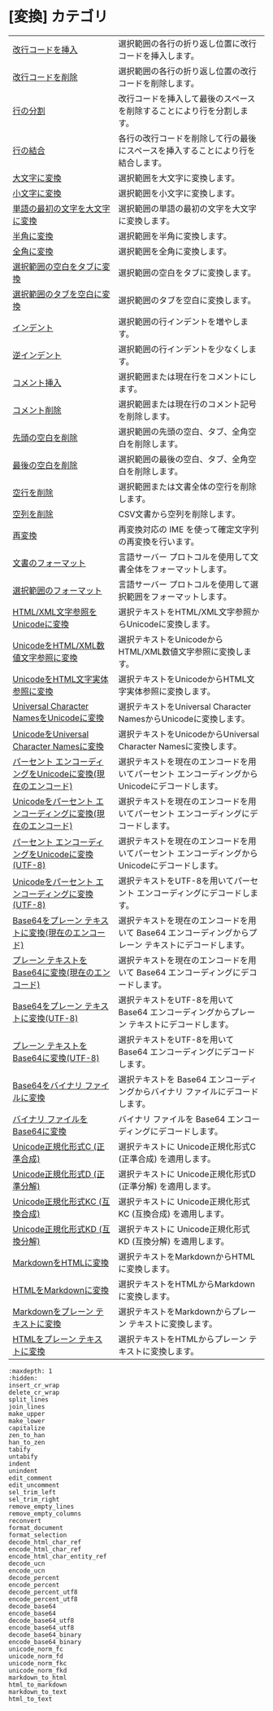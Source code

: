 # \[変換\] カテゴリ

|     |     |
| --- | --- |
| [改行コードを挿入](../convert/insert_cr_wrap) | 選択範囲の各行の折り返し位置に改行コードを挿入します。 |
| [改行コードを削除](../convert/delete_cr_wrap) | 選択範囲の各行の折り返し位置の改行コードを削除します。 |
| [行の分割](../convert/split_lines) | 改行コードを挿入して最後のスペースを削除することにより行を分割します。 |
| [行の結合](../convert/join_lines) | 各行の改行コードを削除して行の最後にスペースを挿入することにより行を結合します。 |
| [大文字に変換](../convert/make_upper) | 選択範囲を大文字に変換します。 |
| [小文字に変換](../convert/make_lower) | 選択範囲を小文字に変換します。 |
| [単語の最初の文字を大文字に変換](../convert/capitalize) | 選択範囲の単語の最初の文字を大文字に変換します。 |
| [半角に変換](../convert/zen_to_han) | 選択範囲を半角に変換します。 |
| [全角に変換](../convert/han_to_zen) | 選択範囲を全角に変換します。 |
| [選択範囲の空白をタブに変換](../convert/tabify) | 選択範囲の空白をタブに変換します。 |
| [選択範囲のタブを空白に変換](../convert/untabify) | 選択範囲のタブを空白に変換します。 |
| [インデント](../convert/indent) | 選択範囲の行インデントを増やします。 |
| [逆インデント](../convert/unindent) | 選択範囲の行インデントを少なくします。 |
| [コメント挿入](../convert/edit_comment) | 選択範囲または現在行をコメントにします。 |
| [コメント削除](../convert/edit_uncomment) | 選択範囲または現在行のコメント記号を削除します。 |
| [先頭の空白を削除](../convert/sel_trim_left) | 選択範囲の先頭の空白、タブ、全角空白を削除します。 |
| [最後の空白を削除](../convert/sel_trim_right) | 選択範囲の最後の空白、タブ、全角空白を削除します。 |
| [空行を削除](../convert/remove_empty_lines) | 選択範囲または文書全体の空行を削除します。 |
| [空列を削除](../convert/remove_empty_columns) | CSV文書から空列を削除します。 |
| [再変換](../convert/reconvert) | 再変換対応の IME を使って確定文字列の再変換を行います。 |
| [文書のフォーマット](format_document.md) | 言語サーバー プロトコルを使用して文書全体をフォーマットします。 |
| [選択範囲のフォーマット](format_selection.md) | 言語サーバー プロトコルを使用して選択範囲をフォーマットします。 |
| [HTML/XML文字参照をUnicodeに変換](../convert/decode_html_char_ref) | 選択テキストをHTML/XML文字参照からUnicodeに変換します。 |
| [UnicodeをHTML/XML数値文字参照に変換](../convert/encode_html_char_ref) | 選択テキストをUnicodeからHTML/XML数値文字参照に変換します。 |
| [UnicodeをHTML文字実体参照に変換](../convert/encode_html_char_entity_ref) | 選択テキストをUnicodeからHTML文字実体参照に変換します。 |
| [Universal Character NamesをUnicodeに変換](../convert/decode_ucn) | 選択テキストをUniversal Character NamesからUnicodeに変換します。 |
| [UnicodeをUniversal Character Namesに変換](../convert/encode_ucn) | 選択テキストをUnicodeからUniversal Character Namesに変換します。 |
| [パーセント エンコーディングをUnicodeに変換(現在のエンコード)](../convert/decode_percent) | 選択テキストを現在のエンコードを用いてパーセント エンコーディングからUnicodeにデコードします。 |
| [Unicodeをパーセント エンコーディングに変換(現在のエンコード)](../convert/encode_percent) | 選択テキストを現在のエンコードを用いてパーセント エンコーディングにデコードします。 |
| [パーセント エンコーディングをUnicodeに変換(UTF-8)](../convert/decode_percent_utf8) | 選択テキストを現在のエンコードを用いてパーセント エンコーディングからUnicodeにデコードします。 |
| [Unicodeをパーセント エンコーディングに変換(UTF-8)](../convert/encode_percent_utf8) | 選択テキストをUTF-8を用いてパーセント エンコーディングにデコードします。 |
| [Base64をプレーン テキストに変換(現在のエンコード)](../convert/decode_base64) | 選択テキストを現在のエンコードを用いて Base64 エンコーディングからプレーン テキストにデコードします。 |
| [プレーン テキストをBase64に変換(現在のエンコード)](../convert/encode_base64) | 選択テキストを現在のエンコードを用いて Base64 エンコーディングにデコードします。 |
| [Base64をプレーン テキストに変換(UTF-8)](../convert/decode_base64_utf8) | 選択テキストをUTF-8を用いて Base64 エンコーディングからプレーン テキストにデコードします。 |
| [プレーン テキストをBase64に変換(UTF-8)](../convert/encode_base64_utf8) | 選択テキストをUTF-8を用いて Base64 エンコーディングにデコードします。 |
| [Base64をバイナリ ファイルに変換](../convert/decode_base64_binary) | 選択テキストを Base64 エンコーディングからバイナリ ファイルにデコードします。 |
| [バイナリ ファイルをBase64に変換](../convert/encode_base64_binary) | バイナリ ファイルを Base64 エンコーディングにデコードします。 |
| [Unicode正規化形式C (正準合成)](../convert/unicode_norm_fc) | 選択テキストに Unicode正規化形式C (正準合成) を適用します。 |
| [Unicode正規化形式D (正準分解)](../convert/unicode_norm_fd) | 選択テキストに Unicode正規化形式D (正準分解) を適用します。 |
| [Unicode正規化形式KC (互換合成)](../convert/unicode_norm_fkc) | 選択テキストに Unicode正規化形式KC (互換合成) を適用します。 |
| [Unicode正規化形式KD (互換分解)](../convert/unicode_norm_fkd) | 選択テキストに Unicode正規化形式KD (互換分解) を適用します。 |
| [MarkdownをHTMLに変換](../convert/markdown_to_html) | 選択テキストをMarkdownからHTMLに変換します。 |
| [HTMLをMarkdownに変換](../convert/html_to_markdown) | 選択テキストをHTMLからMarkdownに変換します。 |
| [Markdownをプレーン テキストに変換](../convert/markdown_to_text) | 選択テキストをMarkdownからプレーン テキストに変換します。 |
| [HTMLをプレーン テキストに変換](../convert/html_to_text) | 選択テキストをHTMLからプレーン テキストに変換します。 |

```{toctree}
:maxdepth: 1
:hidden:
insert_cr_wrap
delete_cr_wrap
split_lines
join_lines
make_upper
make_lower
capitalize
zen_to_han
han_to_zen
tabify
untabify
indent
unindent
edit_comment
edit_uncomment
sel_trim_left
sel_trim_right
remove_empty_lines
remove_empty_columns
reconvert
format_document
format_selection
decode_html_char_ref
encode_html_char_ref
encode_html_char_entity_ref
decode_ucn
encode_ucn
decode_percent
encode_percent
decode_percent_utf8
encode_percent_utf8
decode_base64
encode_base64
decode_base64_utf8
encode_base64_utf8
decode_base64_binary
encode_base64_binary
unicode_norm_fc
unicode_norm_fd
unicode_norm_fkc
unicode_norm_fkd
markdown_to_html
html_to_markdown
markdown_to_text
html_to_text
```